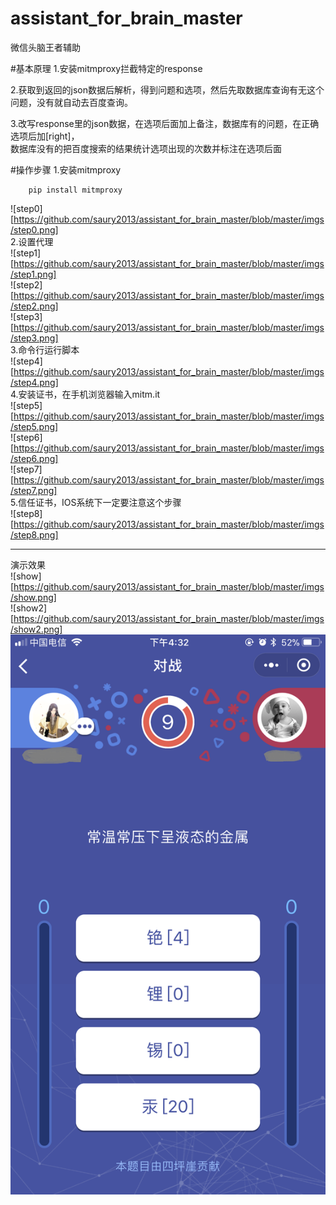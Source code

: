 # assistant_for_brain_master
微信头脑王者辅助

#基本原理
1.安装mitmproxy拦截特定的response<br>

2.获取到返回的json数据后解析，得到问题和选项，然后先取数据库查询有无这个问题，没有就自动去百度查询。

3.改写response里的json数据，在选项后面加上备注，数据库有的问题，在正确选项后加[right]，<br>
    数据库没有的把百度搜索的结果统计选项出现的次数并标注在选项后面

#操作步骤
1.安装mitmproxy<br>
~~~
    pip install mitmproxy
~~~
![step0][https://github.com/saury2013/assistant_for_brain_master/blob/master/imgs/step0.png]<br>
2.设置代理<br>
![step1][https://github.com/saury2013/assistant_for_brain_master/blob/master/imgs/step1.png]<br>
![step2][https://github.com/saury2013/assistant_for_brain_master/blob/master/imgs/step2.png]<br>
![step3][https://github.com/saury2013/assistant_for_brain_master/blob/master/imgs/step3.png]<br>
3.命令行运行脚本<br>
![step4][https://github.com/saury2013/assistant_for_brain_master/blob/master/imgs/step4.png]<br>
4.安装证书，在手机浏览器输入mitm.it<br>
![step5][https://github.com/saury2013/assistant_for_brain_master/blob/master/imgs/step5.png]<br>
![step6][https://github.com/saury2013/assistant_for_brain_master/blob/master/imgs/step6.png]<br>
![step7][https://github.com/saury2013/assistant_for_brain_master/blob/master/imgs/step7.png]<br>
5.信任证书，IOS系统下一定要注意这个步骤<br>
![step8][https://github.com/saury2013/assistant_for_brain_master/blob/master/imgs/step8.png]<br>
***
演示效果<br>
![show][https://github.com/saury2013/assistant_for_brain_master/blob/master/imgs/show.png]<br>
![show2][https://github.com/saury2013/assistant_for_brain_master/blob/master/imgs/show2.png]<br>
<img src="./imgs/show.png">
